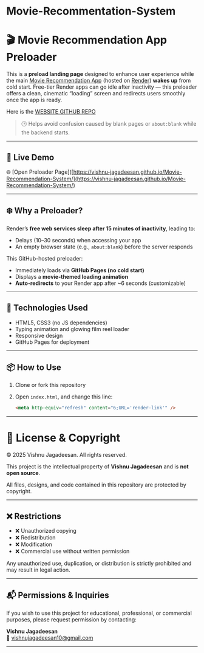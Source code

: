 # Movie-Recommentation-System
# 🎬 Movie Recommendation App Preloader

This is a **preload landing page** designed to enhance user experience while the main [Movie Recommendation App](https://movie-recommendation-system-using-eikc.onrender.com/) (hosted on [Render](https://render.com)) **wakes up** from cold start. Free-tier Render apps can go idle after inactivity — this preloader offers a clean, cinematic “loading” screen and redirects users smoothly once the app is ready.

Here is the [WEBSITE GITHUB REPO](https://github.com/Vishnu-Jagadeesan/Movie-Recommendation-System-Using-Machine-Learning)

> 🕒 Helps avoid confusion caused by blank pages or `about:blank` while the backend starts.

---

## 🔗 Live Demo

🌐 [Open Preloader Page]([https://vishnu-jagadeesan.github.io/Movie-Recommendation-System/](https://vishnu-jagadeesan.github.io/Movie-Recommendation-System/)

---

## ❄️ Why a Preloader?

Render’s **free web services sleep after 15 minutes of inactivity**, leading to:

- Delays (10–30 seconds) when accessing your app
- An empty browser state (e.g., `about:blank`) before the server responds

This GitHub-hosted preloader:
- Immediately loads via **GitHub Pages (no cold start)**
- Displays a **movie-themed loading animation**
- **Auto-redirects** to your Render app after ~6 seconds (customizable)

---

## 🚀 Technologies Used

- HTML5, CSS3 (no JS dependencies)
- Typing animation and glowing film reel loader
- Responsive design
- GitHub Pages for deployment

---

## 📦 How to Use

1. Clone or fork this repository
2. Open `index.html`, and change this line:

   ```html
   <meta http-equiv="refresh" content="6;URL='render-link'" />
---
# 📄 License & Copyright

© 2025 Vishnu Jagadeesan. All rights reserved.

This project is the intellectual property of **Vishnu Jagadeesan** and is **not open source**.

All files, designs, and code contained in this repository are protected by copyright.

---

## ❌ Restrictions

- ❌ Unauthorized copying
- ❌ Redistribution
- ❌ Modification
- ❌ Commercial use without written permission

Any unauthorized use, duplication, or distribution is strictly prohibited and may result in legal action.

---

## 📬 Permissions & Inquiries

If you wish to use this project for educational, professional, or commercial purposes, please request permission by contacting:

**Vishnu Jagadeesan**  
📧 vishnujagadeesan10@gmail.com  


---
